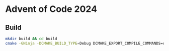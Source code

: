 # Advent of Code 2024

## Build

```bash
mkdir build && cd build
cmake -GNinja -DCMAKE_BUILD_TYPE=Debug DCMAKE_EXPORT_COMPILE_COMMANDS=on ..
```
